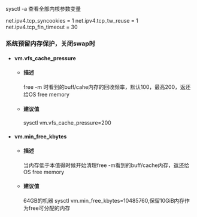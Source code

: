 sysctl -a 查看全部内核参数变量

net.ipv4.tcp_syncookies = 1
net.ipv4.tcp_tw_reuse = 1
net.ipv4.tcp_fin_timeout = 30

### 系统预留内存保护，关闭swap时
* #### vm.vfs_cache_pressure
    * #### 描述
        free -m 时看到的buff/cahe内存的回收频率，默认100，最高200，返还给OS free memory
    * #### 建议值
        sysctl vm.vfs_cache_pressure=200
* #### vm.min_free_kbytes
    * #### 描述
        当内存低于本值得时候开始清理free -m看到的buff/cache内存，返还给OS free memory
    * #### 建议值
        64GB的机器 sysctl vm.min_free_kbytes=10485760,保留10GiB内存作为free可分配的内存